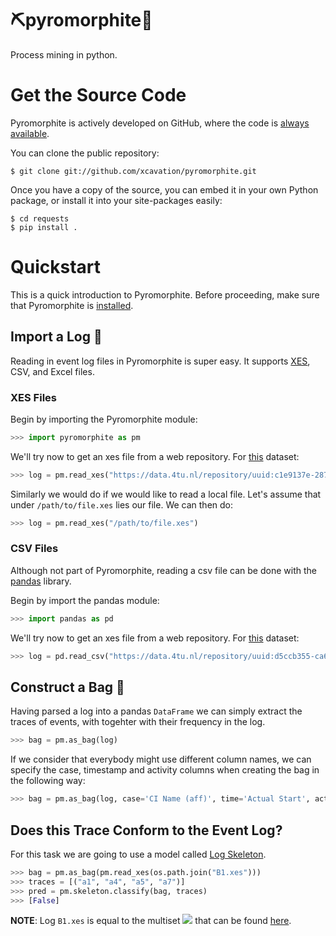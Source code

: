 # ⛏pyromorphite💎
Process mining in python.

# <a name="get_the_source_code"></a>Get the Source Code
Pyromorphite is actively developed on GitHub, where the code is [always available](https://github.com/xcavation/pyromorphite).

You can clone the public repository:

```
$ git clone git://github.com/xcavation/pyromorphite.git 
```

Once you have a copy of the source, you can embed it in your own Python package, or install it into your site-packages easily:

```
$ cd requests
$ pip install .
```

# Quickstart
This is a quick introduction to Pyromorphite. Before proceeding, make sure that Pyromorphite is [installed](#get_the_source_code).

## Import a Log 📜
Reading in event log files in Pyromorphite is super easy. It supports [XES](http://xes-standard.org/), CSV, and Excel files.

### XES Files
Begin by importing the Pyromorphite module:
```python
>>> import pyromorphite as pm
```

We'll try now to get an xes file from a web repository. For [this](https://data.4tu.nl/repository/uuid:c1e9137e-2877-410d-a76a-21ce7f97a239) dataset:
```python
>>> log = pm.read_xes("https://data.4tu.nl/repository/uuid:c1e9137e-2877-410d-a76a-21ce7f97a239/DATA1")
```

Similarly we would do if we would like to read a local file. Let's assume that under `/path/to/file.xes` lies our file. We can then do:
```python
>>> log = pm.read_xes("/path/to/file.xes")
```

### CSV Files
Although not part of Pyromorphite, reading a csv file can be done with the [pandas]() library.

Begin by import the pandas module:
```python
>>> import pandas as pd
```

We'll try now to get an xes file from a web repository. For [this](https://data.4tu.nl/repository/uuid:d5ccb355-ca67-480f-8739-289b9b593aaf) dataset:
```python
>>> log = pd.read_csv("https://data.4tu.nl/repository/uuid:d5ccb355-ca67-480f-8739-289b9b593aaf/DATA")
```

## Construct a Bag 🎒
Having parsed a log into a pandas `DataFrame` we can simply extract the traces of events, with
togehter with their frequency in the log.

```python
>>> bag = pm.as_bag(log)
```

If we consider that everybody might use different column names, we can specify the case, timestamp
and activity columns when creating the bag in the following way:

```python
>>> bag = pm.as_bag(log, case='CI Name (aff)', time='Actual Start', activity='Change Type')
```

## Does this Trace Conform to the Event Log?
For this task we are going to use a model called [Log Skeleton](https://arxiv.org/abs/1806.08247). 

```python
>>> bag = pm.as_bag(pm.read_xes(os.path.join("B1.xes")))
>>> traces = [("a1", "a4", "a5", "a7")]
>>> pred = pm.skeleton.classify(bag, traces)
>>> [False]
```

**NOTE**: Log `B1.xes` is equal to the multiset <img src="https://render.githubusercontent.com/render/math?math=L_1"/> that can be found [here](https://arxiv.org/abs/1806.08247).